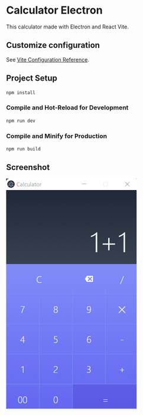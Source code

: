 # Calculator Electron

This calculator made with Electron and React Vite.

## Customize configuration

See [Vite Configuration Reference](https://vitejs.dev/config/).

## Project Setup

```sh
npm install
```

### Compile and Hot-Reload for Development

```sh
npm run dev
```

### Compile and Minify for Production

```sh
npm run build
```

## Screenshot
![calculator screnshot shouold here](https://github.com/BagoesPantera/calculator-electron/blob/main/screenshots/calculator.png?raw=true)
